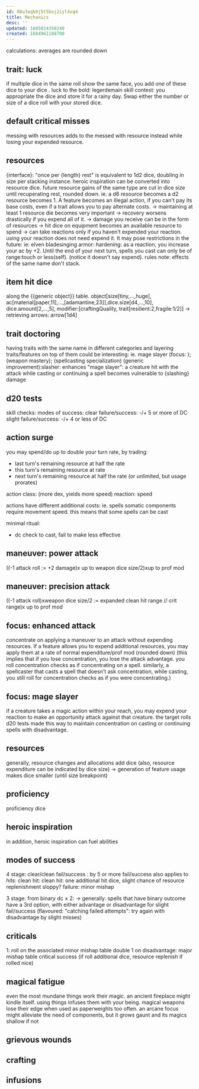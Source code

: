 ```yaml
---
id: 08u3oqk0j5t5boj2iyl4xq4
title: Mechanics
desc: ''
updated: 1685024358240
created: 1684961188700
---
```

calculations: averages are rounded down
## trait: luck
if multiple dice in the same roll show the same face, you add one of these dice to your dice .
luck to the bold: legerdemain skill contest: you appropriate the dice and store it for a rainy day. Swap either the number or size of a dice roll with your stored dice.
## default critical misses
  messing with resources adds to the messed with resource instead while losing your expended resource.
## resources
{interface}: "once per {length} rest" is equivalent to 1d2 dice, doubling in size per stacking instance.
heroic inspiration can be converted into resource dice.
future resource gains of the same type are cut in dice size until recuperating rest, rounded down.
ie. a d6 resource becomes a d2 resource becomes 1. A feature becomes an illegal action, if you can't pay its base costs, even if a trait allows you to pay alternate costs.
-> maintaining at least 1 resource die becomes very important -> recovery worsens drastically if you expend all of it.
-> damage you receive can be in the form of resources
-> hit dice on equipment becomes an available resource to spend
-> can take reactions only if you haven't expended your reaction.
  using your reaction does not need expend it. It may pose restrictions in the future: ie:
      elven bladesinging armor:
        hardening: as a reaction, you increase your ac by +2. Until the end of your next turn, spells you cast can only be of range:touch or less(self).
        (notice it doesn't say expend).
        rules note: effects of the same name don't stack.
## item hit dice
along the {{generic object}} table.
object[size[tiny,...,huge], ac[material[paper,11],...,[adamantine,23]],dice.size[d4,...,10], dice.amount[2,...,5], modifier:[craftingQuality, trait[resilient:2,fragile:1/2]]
-> retrieving arrows: arrow[1d4]
## trait doctoring
having traits with the same name in different categories and layering traits/features on top of them could be interesting:
  ie. mage slayer (focus: ); (weapon mastery); (spellcasting specialization)
  (generic improvement):slasher: enhances "mage slayer": a creature hit with the attack while casting or continuing a spell becomes vulnerable to {slashing} damage
## d20 tests
skill checks: modes of success:
  clear failure/success: -/+ 5 or more of DC
  slight failure/success: -/+ 4 or less of DC
## action surge
you may spend/do up to double your turn rate, by trading:
- last turn's remaining resource at half the rate
- this turn's remaining resource at rate
- next turn's remaining resource at half the rate
(or unlimited, but usage prorates)

action class: (more dex, yields more speed)
  reaction: speed

actions have different additional costs:
ie. spells somatic components require movement speed.
this means that some spells can be cast

minimal ritual:
- dc check to cast, fail to make less effective

## maneuver: power attack
((-1 attack roll := +2 damage)x up to weapon dice size/2)xup to prof mod
## maneuver: precision attack
((-1 attack roll)xweapon dice size/2 := expanded clean hit range // crit range)x up to prof mod
## focus: enhanced attack
concentrate on applying a maneuver to an attack without expending resources. If a feature allows you to expend additional resources, you may apply them at a rate of normal expenditure/prof mod (rounded down)
(this implies that if you lose concentration, you lose the attack advantage. you roll concentration checks as if concentrating on a spell.
similarly, a spellcaster that casts a spell that doesn't ask concentration, while casting, you still roll for concentration checks as if you were concentrating.)
## focus: mage slayer
  if a creature takes a magic action within your reach, you may expend your reaction to make an opportunity attack against that creature.
  the target rolls d20 tests made this way to maintain concentration on casting or continuing spells with disadvantage.

## resources
generally, resource changes and allocations add dice
(also, resource expenditure can be indicated by dice size)
-> generation of feature usage makes dice smaller (until size breakpoint)
## proficiency
proficiency dice
## heroic inspiration
in addition, heroic inspiration can fuel abilities
## modes of success
4 stage:
  clear/clean fail/success : by 5 or more
  fail/success
  also applies to hits: clean hit:
    clean hit: one additional hit dice, slight chance of resource replenishment
    sloppy? failure: minor mishap

3 stage: from binary
  dc ± 2:
  -> generally: spells that have binary outcome have a 3rd option, with either advantage or disadvantage for slight fail/success
  (flavoured: "catching failed attempts": try again with disadvantage by slight misses)

## criticals
1: roll on the associated minor mishap table
double 1 on disadvantage: major mishap table
critical success (if roll additional dice, resource replenish if rolled nice)
## magical fatigue
even the most mundane things work their magic. an ancient fireplace might kindle itself. using things infuses them with your being. magical weapons lose their edge when used as paperweights too often.
an arcane focus might alleviate the need of components, but it grows gaunt and its magics shallow if not
##
## grievous wounds
## crafting
## infusions